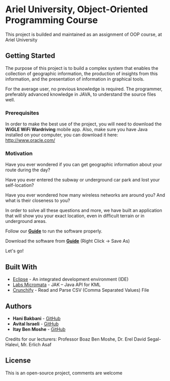 # Ariel University, Object-Oriented Programming Course

This project is builded and maintained as an assignment of OOP course, at Ariel University

## Getting Started

The purpose of this project is to build a complex system that enables the collection of geographic information, the production of insights from this information, and the presentation of information in graphical tools.

For the average user, no previous knowledge is required. The programmer, preferably advanced knowledge in JAVA, to understand the source files well.

### Prerequisites

In order to make the best use of the project, you will need to download the <b>WiGLE WiFi Wardriving</b> mobile app. Also, make sure you have Java installed on your computer, you can download it here: http://www.oracle.com/

### Motivation

Have you ever wondered if you can get geographic information about your route during the day?

Have you ever entered the subway or underground car park and lost your self-location?

Have you ever wondered how many wireless networks are around you? And what is their closeness to you?

In order to solve all these questions and more, we have built an application that will show you your exact location, even in difficult terrain or in underground areas.

Follow our <b>[Guide](https://github.com/itaybm/ArielOOP/wiki)</b> to run the software properly.

Download the software from <b>[Guide](https://github.com/itaybm/ArielOOP/blob/master/Project1/github-project.jar)</b> (Right Click -> Save As)

Let's go!

## Built With

* [Eclipse](http://www.eclipse.org/) - An integrated development environment (IDE)
* [Labs Micromata](https://labs.micromata.de/projects/jak/faq.html) - JAK – Java API for KML
* [Crunchify](http://crunchify.com/) - Read and Parse CSV (Comma Separated Values) File

## Authors

* <b>Hani Bakbani</b> - [GitHub](https://github.com/hanibak)
* <b>Avital Israeli</b> -  [GitHub](https://github.com/avital477)
* <b>Itay Ben Moshe</b> -  [GitHub](https://github.com/itaybm)

Credits for our lecturers: Professor Boaz Ben Moshe, Dr. Erel David Segal-Halevi, Mr. Erlich Asaf


## License

This is an open-source project, comments are welcome
